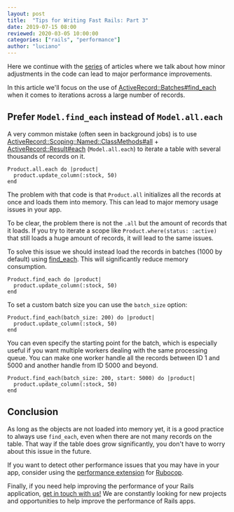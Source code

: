 ```yaml
---
layout: post
title:  "Tips for Writing Fast Rails: Part 3"
date: 2019-07-15 08:00
reviewed: 2020-03-05 10:00:00
categories: ["rails", "performance"]
author: "luciano"
---
```


Here we continue with the [series](https://fastruby.io/blog/tags/performance) of articles where we talk about how minor adjustments in the code can lead to major performance improvements.

In this article we'll focus on the use of [ActiveRecord::Batches#find_each](https://api.rubyonrails.org/classes/ActiveRecord/Batches.html#method-i-find_each) when it comes to iterations across a large number of records.

<!--more-->

## Prefer `Model.find_each` instead of `Model.all.each`

A very common mistake (often seen in background jobs) is to use [ActiveRecord::Scoping::Named::ClassMethods#all](https://api.rubyonrails.org/classes/ActiveRecord/Scoping/Named/ClassMethods.html#method-i-all) + [ActiveRecord::Result#each](https://api.rubyonrails.org/classes/ActiveRecord/Result.html#method-i-each) (`Model.all.each`) to iterate a table with several thousands of records on it.

```
Product.all.each do |product|
  product.update_column(:stock, 50)
end
```

The problem with that code is that `Product.all` initializes all the records at once and loads them into memory. This can lead to major memory usage issues in your app.

To be clear, the problem there is not the `.all` but the amount of records that it loads. If you try to iterate a scope like `Product.where(status: :active)` that still loads a huge amount of records, it will lead to the same issues.

To solve this issue we should instead load the records in batches (1000 by default) using [find_each](https://github.com/rails/rails/blob/2a7cf24cb7aab28f483a6772b608e2868a9030ba/activerecord/lib/active_record/relation/batches.rb#L48). This will significantly reduce memory consumption.

```
Product.find_each do |product|
  product.update_column(:stock, 50)
end
```

To set a custom batch size you can use the `batch_size` option:

```
Product.find_each(batch_size: 200) do |product|
  product.update_column(:stock, 50)
end
```

You can even specify the starting point for the batch, which is especially useful if you want multiple workers dealing with the same processing queue. You can make one worker handle all the records between ID 1 and 5000 and another handle from ID 5000 and beyond.

```
Product.find_each(batch_size: 200, start: 5000) do |product|
  product.update_column(:stock, 50)
end
```

## Conclusion

As long as the objects are not loaded into memory yet, it is a good practice to always use `find_each`, even when there are not many records on the table. That way if the table does grow significantly, you don't have to worry about this issue in the future.

If you want to detect other performance issues that you may have in your app, consider using the [performance extension](https://github.com/rubocop-hq/rubocop-performance) for [Rubocop](https://github.com/rubocop-hq/rubocop).

Finally, if you need help improving the performance of your Rails
application, [get in touch with us!](https://fastruby.io/#contact-us) We are constantly looking for new projects and opportunities to help improve the performance of Rails apps.

